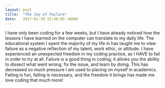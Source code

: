 ```yaml
---
layout: post
title:  "The Joy of Failure"
date:   2017-01-30 15:46:05 +0000
---
```



I have only been coding for a few weeks, but I have already noticed how the lessons I have learned on the computer can translate to my daily life.  The educational system I spent the majority of my life in has taught me to view failure as a negative reflection of my talent, work ethic, or attitude.  I have experienced an unexpected freedom in my coding practice, as I HAVE to fail in order to try at all.  Failure is a good thing in coding; it allows you the ability to dissect what went wrong, fix the issue, and learn by doing.  This has decreased so much pressure I am used to placing on myself in academics.  Failing is fun, failing is necessary, and the freedom it brings has made me love coding that much more! 
